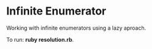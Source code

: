 # Infinite Enumerator #
Working with infinite enumerators using a lazy aproach.

To run: **ruby resolution.rb**. 
